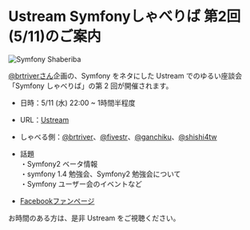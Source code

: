 Ustream Symfonyしゃべりば 第2回 (5/11)のご案内
==============================================

![Symfony Shaberiba](http://cdn-ak.f.st-hatena.com/images/fotolife/b/brtRiver/20110425/20110425015404.png "Symfonyしゃべりば")

[@brtriverさん](http://twitter.com/brtriver)企画の、Symfony をネタにした Ustream でのゆるい座談会「Symfony しゃべりば」の第 2 回が開催されます。

- 日時：5/11 (水)  22:00 ~ 1時間半程度
- URL：[Ustream](http://www.ustream.tv/channel/sfbeer)
- しゃべる側：[@brtriver](http://twitter.com/brtriver)、[@fivestr](http://twitter.com/fivestr)、[@ganchiku](http://twitter.com/ganchiku)、[@shishi4tw](http://twitter.com/shishi4tw)
- 話題<br />
  ・Symfony2 ベータ情報<br />
  ・symfony 1.4 勉強会、Symfony2 勉強会について<br />
  ・Symfony ユーザー会のイベントなど<br />
  
- [Facebookファンページ](http://www.facebook.com/pages/Symfony%E3%81%97%E3%82%83%E3%81%B9%E3%82%8A%E3%81%B0/183899751657633)

お時間のある方は、是非 Ustream をご視聴ください。

